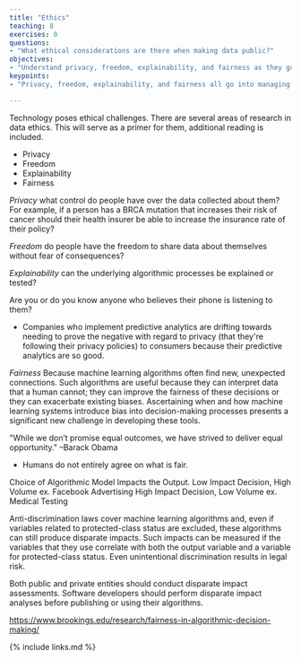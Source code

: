 ```yaml
---
title: "Ethics"
teaching: 8
exercises: 0
questions:
- "What ethical considerations are there when making data public?"
objectives:
- "Understand privacy, freedom, explainability, and fairness as they go into managing data ethics."
keypoints:
- "Privacy, freedom, explainability, and fairness all go into managing data ethics."

---
```

Technology poses ethical challenges. There are several areas of research in data ethics. This will serve as a primer for them, additional reading is included.
- Privacy
- Freedom
- Explainability
- Fairness

*Privacy* what control do people have over the data collected about them? For example, if a person has a BRCA mutation that increases their risk of cancer should their health insurer be able to increase the insurance rate of their policy?

*Freedom* do people have the freedom to share data about themselves without fear of consequences?

*Explainability* can the underlying algorithmic processes be explained or tested?

Are you or do you know anyone who believes their phone is listening to them?
- Companies who implement predictive analytics are drifting towards needing to prove the negative with regard to privacy (that they're following their privacy policies) to consumers because their predictive analytics are so good.

*Fairness* Because machine learning algorithms often find new, unexpected connections. Such algorithms are useful because they can interpret data that a human cannot; they can improve the fairness of these decisions or they can exacerbate existing biases. Ascertaining when and how machine learning systems  introduce bias into decision-making processes presents a significant new challenge in developing these tools.

"While we don’t promise equal outcomes, we have strived to deliver equal opportunity." –Barack Obama

- Humans do not entirely agree on what is fair.

Choice of Algorithmic Model Impacts the Output.
Low Impact Decision, High Volume ex. Facebook Advertising
High Impact Decision, Low Volume ex. Medical Testing

Anti-discrimination laws cover machine learning algorithms and, even if variables related to protected-class status are excluded, these algorithms can still produce disparate impacts. Such impacts can be measured if the variables that they use correlate with both the output variable and a variable for protected-class status. Even unintentional discrimination results in legal risk.

Both public and private entities should conduct disparate impact assessments. Software developers should perform disparate impact analyses before publishing or using their algorithms.



https://www.brookings.edu/research/fairness-in-algorithmic-decision-making/

{% include links.md %}
